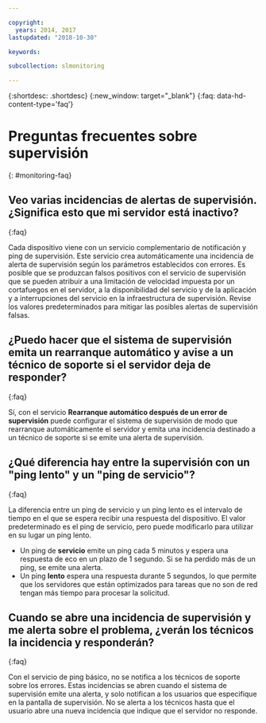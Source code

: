 ```yaml
---

copyright:
  years: 2014, 2017
lastupdated: "2018-10-30"

keywords:

subcollection: slmonitoring

---
```


{:shortdesc: .shortdesc}
{:new_window: target="_blank"}
{:faq: data-hd-content-type='faq'}

# Preguntas frecuentes sobre supervisión
{: #monitoring-faq}

## Veo varias incidencias de alertas de supervisión. ¿Significa esto que mi servidor está inactivo?
{:faq}

Cada dispositivo viene con un servicio complementario de notificación y ping de supervisión. Este servicio crea automáticamente una incidencia de alerta de supervisión según los parámetros establecidos con errores. Es posible que se produzcan falsos positivos con el servicio de supervisión que se pueden atribuir a una limitación de velocidad impuesta por un cortafuegos en el servidor, a la disponibilidad del servicio y de la aplicación y a interrupciones del servicio en la infraestructura de supervisión. Revise los valores predeterminados para mitigar las posibles alertas de supervisión falsas.

## ¿Puedo hacer que el sistema de supervisión emita un rearranque automático y avise a un técnico de soporte si el servidor deja de responder?
{:faq}

Sí, con el servicio **Rearranque automático después de un error de supervisión** puede configurar el sistema de supervisión de modo que rearranque automáticamente el servidor y emita una incidencia destinado a un técnico de soporte si se emite una alerta de supervisión.

## ¿Qué diferencia hay entre la supervisión con un "ping lento" y un "ping de servicio"?
{:faq}

La diferencia entre un ping de servicio y un ping lento es el intervalo de tiempo en el que se espera recibir una respuesta del dispositivo. El valor predeterminado es el ping de servicio, pero puede modificarlo para utilizar en su lugar un ping lento.

* Un ping de **servicio** emite un ping cada 5 minutos y espera una respuesta de eco en un plazo de 1 segundo. Si se ha perdido más de un ping, se emite una alerta.
* Un ping **lento** espera una respuesta durante 5 segundos, lo que permite que los servidores que están optimizados para tareas que no son de red tengan más tiempo para procesar la solicitud.


## Cuando se abre una incidencia de supervisión y me alerta sobre el problema, ¿verán los técnicos la incidencia y responderán?
{:faq}

Con el servicio de ping básico, no se notifica a los técnicos de soporte sobre los errores. Estas incidencias se abren cuando el sistema de supervisión emite una alerta, y solo notifican a los usuarios que especifique en la pantalla de supervisión. No se alerta a los técnicos hasta que el usuario abre una nueva incidencia que indique que el servidor no responde.
